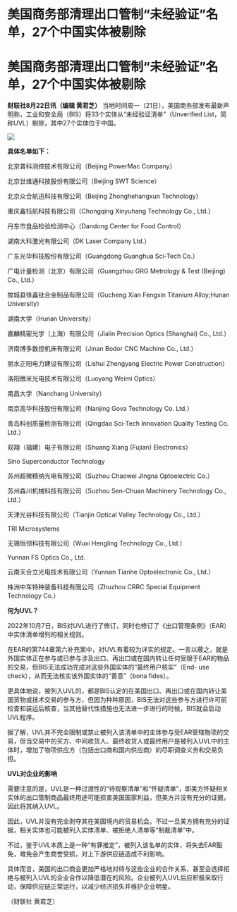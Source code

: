 # 美国商务部清理出口管制“未经验证”名单，27个中国实体被剔除

# 美国商务部清理出口管制“未经验证”名单，27个中国实体被剔除

**财联社8月22日讯（编辑 黄君芝）**
当地时间周一（21日），美国商务部发布最新声明称，工业和安全局（BIS）将33个实体从“未经验证清单”（Unverified
List，简称UVL）剔除，其中27个实体位于中国。

![](https://inews.gtimg.com/om_bt/OKCdyWmGFT8t8IC3bZYpgu61mH_p_AVj5dZmU7Lmw8yOkAA/1000)

**具体名单如下：**

北京普科测控技术有限公司（Beijing PowerMac Company）

北京世维通科技股份有限公司（Beijing SWT Science）

北京众合航迅科技有限公司（Beijing Zhonghehangxun Technology）

重庆鑫钰航科技有限公司（Chongqing Xinyuhang Technology Co., Ltd.）

丹东市食品检验检测中心（Dandong Center for Food Control）

湖南大科激光有限公司（DK Laser Company Ltd.）

广东光华科技股份有限公司（Guangdong Guanghua Sci-Tech Co.）

广电计量检测（北京）有限公司（Guangzhou GRG Metrology & Test (Beijing) Co., Ltd.）

故城县锋鑫钛合金制品有限公司（Gucheng Xian Fengxin Titanium Alloy;Hunan University）

湖南大学（Hunan University）

嘉麟精密光学（上海）有限公司（Jialin Precision Optics (Shanghai) Co., Ltd.）

济南博多数控机床有限公司（Jinan Bodor CNC Machine Co., Ltd.）

丽水正阳电力建设有限公司（Lishui Zhengyang Electric Power Construction）

洛阳微米光电技术有限公司（Luoyang Weimi Optics）

南昌大学（Nanchang University）

南京高华科技股份有限公司（Nanjing Gova Technology Co. Ltd.）

青岛科创质量检测有限公司（Qingdao Sci-Tech Innovation Quality Testing Co. Ltd.）

双翔（福建）电子有限公司（Shuang Xiang (Fujian) Electronics）

Sino Superconductor Technology

苏州超微精纳光电有限公司（Suzhou Chaowei Jingna Optoelectric Co.）

苏州森川机械科技有限公司（Suzhou Sen-Chuan Machinery Technology Co., Ltd.）

天津光谷科技有限公司（Tianjin Optical Valley Technology Co., Ltd.）

TRI Microsystems

无锡恒领科技有限公司（Wuxi Hengling Technology Co., Ltd.）

Yunnan FS Optics Co., Ltd.

云南天合立光电技术有限公司（Yunnan Tianhe Optoelectronic Co., Ltd.）

株洲中车特种装备科技有限公司（Zhuzhou CRRC Special Equipment Technology Co.）

**何为UVL？**

2022年10月7日，BIS对UVL进行了修订，同时也修订了《出口管理条例》（EAR）中实体清单增列的相关规则。

在EAR的第744章第六补充案中，对UVL有着较为详实的规定。一言以蔽之，就是外国实体正在参与或已参与涉及出口、再出口或在国内转让任何受限于EAR的物品的交易，但BIS无法成功完成对这些外国实体的“最终用户核实”（End-
use check），从而无法核实该外国实体的“善意”（bona fides）。

更具体地说，被列入UVL的，都是BIS认定的在美国出口、再出口或在国内转让美国货物或技术交易的参与方，但因为种种原因，BIS无法对这些参与方进行许可前检查和装运后核查，当其他替代性措施也无法进一步进行的时候，BIS就会启动UVL程序。

据了解，UVL并不完全限制或禁止被列入该清单中的主体参与受EAR管辖物项的交易，但当交易中的买方、中间收货人、最终收货人或最终用户是被列入UVL中的主体时，增加了物项供应方（包括出口商和国内供应商）的尽职调查义务和交易负担。

**UVL对企业的影响**

需要注意的是，UVL是一种过渡性的“待观察清单”和“怀疑清单”，即美方怀疑相关实体的出口管制商品最终用途可能损害美国国家利益，但美方并没有充分的证据，因此将其纳入UVL。

因此，UVL并没有完全剥夺其在美国境内的贸易机会。不过一旦美方拥有充分的证据，相关实体也可能被列入实体清单、被拒绝人清单等“制裁清单”中。

不过，鉴于UVL本质上是一种“有罪推定”，被列入该名单的实体，将失去EAR豁免，难免会产生商誉受损，对上下游供应链造成不利影响。

具体而言，美国的出口商会更加严格地对待与这些企业的合作关系，甚至会选择拒绝与被列入UVL的企业合作以降低潜在的风险。企业被列入UVL后应积极采取行动，保障供应链正常运行，以减少经济损失并维护企业明星。

（财联社 黄君芝）

